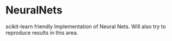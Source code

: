 NeuralNets
==========

scikit-learn friendly Implementation of Neural Nets. Will also try to reproduce results in this area.
